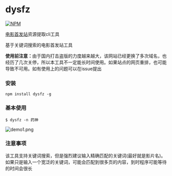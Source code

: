 # dysfz
[![NPM](https://nodei.co/npm/dysfz.png)](https://nodei.co/npm/dysfz/)

[电影首发站](http://www.dysfz.cc/)资源提取cli工具<br>


基于关键词搜索的电影首发站工具<br>

<b>使用前注意：</b>由于国内打击盗版的力度越来越大，该网站已经更换了多次域名，也经历了几次关停，所以本工具不一定能长时间使用。如果站点的网页重排，也可能导致不可用。如有使用上的问题可以在issue提出<br>


### 安装

```
npm install dysfz -g
```

### 基本使用

```
$ dysfz -n 药神
```

![demo1.png](https://i.loli.net/2018/09/16/5b9dc17285fc9.png)

### 注意事项
该工具支持关键词搜索，但是强烈建议输入精确匹配的关键词(最好就是影片名)。如果只是输入一个宽泛的关键词，可能会匹配到很多页的内容，到时程序可能等待的时间会很长<br>

